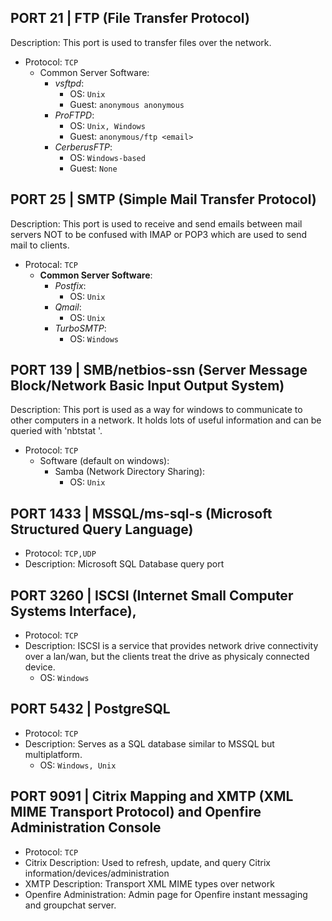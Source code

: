 ## PORT 21 | FTP (File Transfer Protocol)
Description: This port is used to transfer files over the network.
- Protocol: `TCP`
  - Common Server Software:
    - *vsftpd*:
      - OS: `Unix`
      - Guest: `anonymous anonymous`
    - *ProFTPD*:
      - OS: `Unix, Windows`
      - Guest: `anonymous/ftp <email>`
    - *CerberusFTP*:   
      - OS: `Windows-based`
      - Guest: `None`
	
## PORT 25 | SMTP (Simple Mail Transfer Protocol)
Description: This port is used to receive and send emails between mail servers NOT to be confused with IMAP or POP3 which are used to send mail to clients.
- Protocal: `TCP`
  - **Common Server Software**:
    - *Postfix*: 
      - OS: `Unix`
    - *Qmail*:
      - OS: `Unix`
    - *TurboSMTP*:
      - OS: `Windows`
## PORT 139 | SMB/netbios-ssn (Server Message Block/Network Basic Input Output System)
Description: This port is used as a way for windows to communicate to other computers in a network. It holds lots of useful information and can be queried with 'nbtstat <params>'.
- Protocol: `TCP`
  - Software (default on windows):
    - Samba (Network Directory Sharing):
      - OS: `Unix`
			
## PORT 1433 | MSSQL/ms-sql-s (Microsoft Structured Query Language)
- Protocol: `TCP,UDP`
- Description: Microsoft SQL Database query port
	
## PORT 3260 | ISCSI (Internet Small Computer Systems Interface),
- Protocol: `TCP`
- Description: ISCSI is a service that provides network drive connectivity over a lan/wan, but the clients treat the drive as physicaly connected device.
  - OS: `Windows`
## PORT 5432 | PostgreSQL
- Protocol: `TCP`
- Description: Serves as a SQL database similar to MSSQL but multiplatform.
  - OS: `Windows, Unix`

## PORT 9091 | Citrix Mapping and XMTP (XML MIME Transport Protocol) and Openfire Administration Console
- Protocol: `TCP`
- Citrix Description: Used to refresh, update, and query Citrix information/devices/administration
- XMTP Description: Transport XML MIME types over network
- Openfire Administration: Admin page for Openfire instant messaging and groupchat server.
